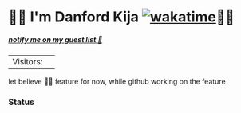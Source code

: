  #                                                                                                                                 🏄🏾 I'm Danford Kija      [![wakatime](https://wakatime.com/badge/user/d8be2e5a-81f6-4e19-8b80-63265a3892e9.svg)](https://wakatime.com/@d8be2e5a-81f6-4e19-8b80-63265a3892e9)🏄🏾  
##### [notify me on my guest list :wave:](https://twitter.com/intent/tweet?text=Hi%20%40Kijacode%20%F0%9F%91%8B.%20I%20am%20saying%20hi%20from%20your%20Github%20profile!%20(https%3A%2F%2Fgithub.com%2FKijacode)%0A%0A)
<table>
  <tr>
    <td>Visitors: </td>
    <td><img src="https://profile-counter.glitch.me/Kijacode/count.svg" alt="" /></td>
  </tr>
</table>
 let believe ☝🏿 feature for now, while github working on the feature

### Status






